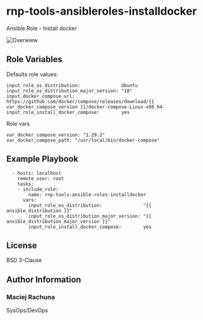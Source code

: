 rnp-tools-ansibleroles-installdocker
=========

Ansible Role - Install docker

![Overwiew](https://gitlab.com/rachuna-net.pl/tools/ansibleroles/rnp-tools-ansibleroles-installdocker/-/raw/develop/docs/installdocker.png)

Role Variables
--------------

Defaults role values:
```
input_role_os_distribution:               Ubuntu
input_role_os_distribution_major_version: "18"
input_docker_compose_url:                 https://github.com/docker/compose/releases/download/{{ var_docker_compose_version }}/docker-compose-Linux-x86_64
input_role_install_docker_compose:        yes
```

Role vars
```
var_docker_compose_version: "1.29.2"
var_docker_compose_path: "/usr/local/bin/docker-compose"
```

Example Playbook
----------------

```
  - hosts: localhost
    remote_user: root
    tasks:
    - include_role:
        name: rnp-tools-ansible-roles-installdocker
      vars:
        input_role_os_distribution:               "{{ ansible_distribution }}"
        input_role_os_distribution_major_version: "{{ ansible_distribution_major_version }}"
        input_role_install_docker_compose:        yes
```

License
-------

BSD 3-Clause

Author Information
------------------

### Maciej Rachuna
SysOps/DevOps